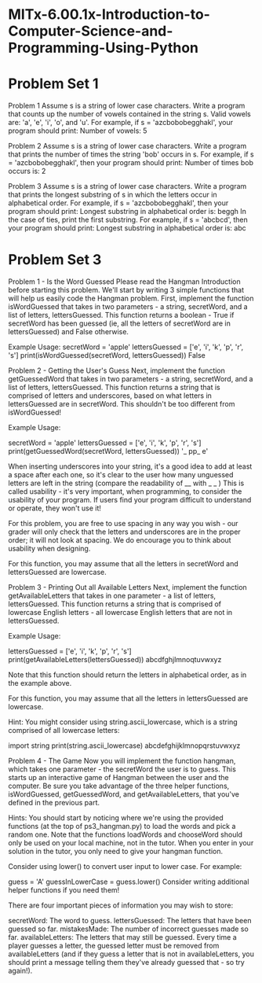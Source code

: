 # MITx-6.00.1x-Introduction-to-Computer-Science-and-Programming-Using-Python

# Problem Set 1
Problem 1
Assume s is a string of lower case characters.
Write a program that counts up the number of vowels contained in the string s. Valid vowels are: 'a', 'e', 'i', 'o', and 'u'. For example, if s = 'azcbobobegghakl', your program should print:
Number of vowels: 5

Problem 2
Assume s is a string of lower case characters. Write a program that prints the number of times the string 'bob' occurs in s. For example, if s = 'azcbobobegghakl', then your program should print:
Number of times bob occurs is: 2

Problem 3
Assume s is a string of lower case characters. Write a program that prints the longest substring of s in which the letters occur in alphabetical order. For example, if s = 'azcbobobegghakl', then your program should print:
Longest substring in alphabetical order is: beggh
In the case of ties, print the first substring. For example, if s = 'abcbcd', then your program should print:
Longest substring in alphabetical order is: abc

# Problem Set 3
Problem 1 - Is the Word Guessed
Please read the Hangman Introduction before starting this problem. We'll start by writing 3 simple functions that will help us easily code the Hangman problem. First, implement the function isWordGuessed that takes in two parameters - a string, secretWord, and a list of letters, lettersGuessed. This function returns a boolean - True if secretWord has been guessed (ie, all the letters of secretWord are in lettersGuessed) and False otherwise.

Example Usage:
secretWord = 'apple' 
lettersGuessed = ['e', 'i', 'k', 'p', 'r', 's']
print(isWordGuessed(secretWord, lettersGuessed))
False

Problem 2 - Getting the User's Guess
Next, implement the function getGuessedWord that takes in two parameters - a string, secretWord, and a list of letters, lettersGuessed. This function returns a string that is comprised of letters and underscores, based on what letters in lettersGuessed are in secretWord. This shouldn't be too different from isWordGuessed!

Example Usage:

secretWord = 'apple' 
lettersGuessed = ['e', 'i', 'k', 'p', 'r', 's']
print(getGuessedWord(secretWord, lettersGuessed))
'_ pp_ e'

When inserting underscores into your string, it's a good idea to add at least a space after each one, so it's clear to the user how many unguessed letters are left in the string (compare the readability of __ with _ _ ) This is called usability - it's very important, when programming, to consider the usability of your program. If users find your program difficult to understand or operate, they won't use it!

For this problem, you are free to use spacing in any way you wish - our grader will only check that the letters and underscores are in the proper order; it will not look at spacing. We do encourage you to think about usability when designing.

For this function, you may assume that all the letters in secretWord and lettersGuessed are lowercase.

Problem 3 - Printing Out all Available Letters
Next, implement the function getAvailableLetters that takes in one parameter - a list of letters, lettersGuessed. This function returns a string that is comprised of lowercase English letters - all lowercase English letters that are not in lettersGuessed.

Example Usage:

lettersGuessed = ['e', 'i', 'k', 'p', 'r', 's']
print(getAvailableLetters(lettersGuessed))
abcdfghjlmnoqtuvwxyz

Note that this function should return the letters in alphabetical order, as in the example above.

For this function, you may assume that all the letters in lettersGuessed are lowercase.

Hint: You might consider using string.ascii_lowercase, which is a string comprised of all lowercase letters:

import string
print(string.ascii_lowercase)
abcdefghijklmnopqrstuvwxyz

Problem 4 - The Game
Now you will implement the function hangman, which takes one parameter - the secretWord the user is to guess. This starts up an interactive game of Hangman between the user and the computer. Be sure you take advantage of the three helper functions, isWordGuessed, getGuessedWord, and getAvailableLetters, that you've defined in the previous part.

Hints:
You should start by noticing where we're using the provided functions (at the top of ps3_hangman.py) to load the words and pick a random one. Note that the functions loadWords and chooseWord should only be used on your local machine, not in the tutor. When you enter in your solution in the tutor, you only need to give your hangman function.

Consider using lower() to convert user input to lower case. For example:

guess = 'A'
guessInLowerCase = guess.lower()
Consider writing additional helper functions if you need them!

There are four important pieces of information you may wish to store:

secretWord: The word to guess.
lettersGuessed: The letters that have been guessed so far.
mistakesMade: The number of incorrect guesses made so far.
availableLetters: The letters that may still be guessed. Every time a player guesses a letter, the guessed letter must be removed from availableLetters (and if they guess a letter that is not in availableLetters, you should print a message telling them they've already guessed that - so try again!).
